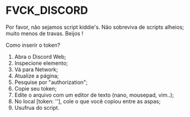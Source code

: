 # FVCK_DISCORD
Por favor, não sejamos script kiddie's. Não sobreviva de scripts alheios; muito menos de travas. Beijos ! 

Como inserir o token?
   01. Abra o Discord Web;
   02. Inspecione elemento;
   03. Vá para Network;
   04. Atualize a página;
   05. Pesquise por "authorization";
   06. Copie seu token;
   07. Edite o arquivo com um editor de texto (nano, mousepad, vim..);
   08. No local [token: ''], cole o que você copiou entre as aspas;
   09. Usufrua do script.
